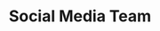 ---
name: Nikhil
title: Social Media Team
tags:
  - social
picture: ../../images/team/Ta11yCat.png
---